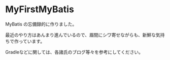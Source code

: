 # MyFirstMyBatis

MyBatis の忘備録的に作りました。

最近のやり方はあんまり進んでいるので、眉間にシワ寄せながらも、新鮮な気持ちで作っています。

Gradleなどに関しては、各諸氏のブログ等々を参考にしてください。

